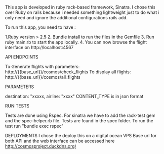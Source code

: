 This app is developed in ruby rack-based framework, Sinatra. I chose this over Ruby on rails because i needed something lightweight just to do 
what i only need and ignore the additional configurations rails add.

To run this app, you need to have :

1.Ruby version > 2.5
2. Bundle install to run the files in the Gemfile
3. Run ruby main.rb to start the app locally.
4. You can now browse the flight interface on http://localhost:4567

API ENDPOINTS

To Generate flights with parameters: http://{{base_url}}/cosmos/check_flights
To display all flights: http://{{base_url}}/cosmos/all_flights

PARAMETERS 

destination: "xxxxx,
airline: "xxxx" 
CONTENT_TYPE is in json format


RUN TESTS

Tests are done using Rspec. For sinatra we have to add the rack-test gem and the spec-helper.rb file. Tests are found in the spec folder.
To run the test run "bundle exec rspec"

DEPLOYMENTS 
I chose the deploy this on a digital ocean VPS
Base url for both API and the web interface can be accessed here http://cosmosproject.duckdns.org/
